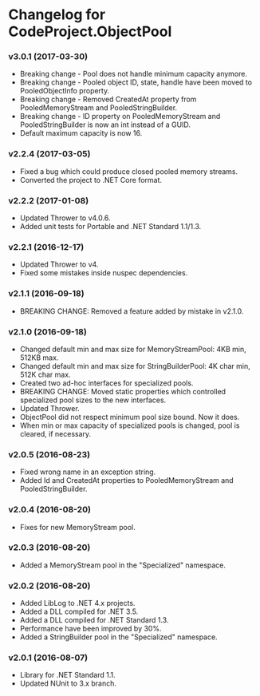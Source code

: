 # Changelog for CodeProject.ObjectPool #

### v3.0.1 (2017-03-30) ###

* Breaking change - Pool does not handle minimum capacity anymore.
* Breaking change - Pooled object ID, state, handle have been moved to PooledObjectInfo property.
* Breaking change - Removed CreatedAt property from PooledMemoryStream and PooledStringBuilder.
* Breaking change - ID property on PooledMemoryStream and PooledStringBuilder is now an int instead of a GUID.
* Default maximum capacity is now 16.

### v2.2.4 (2017-03-05) ###

* Fixed a bug which could produce closed pooled memory streams.
* Converted the project to .NET Core format.

### v2.2.2 (2017-01-08) ###

* Updated Thrower to v4.0.6.
* Added unit tests for Portable and .NET Standard 1.1/1.3.

### v2.2.1 (2016-12-17) ###

* Updated Thrower to v4.
* Fixed some mistakes inside nuspec dependencies.

### v2.1.1 (2016-09-18) ###

* BREAKING CHANGE: Removed a feature added by mistake in v2.1.0.

### v2.1.0 (2016-09-18) ###

* Changed default min and max size for MemoryStreamPool: 4KB min, 512KB max.
* Changed default min and max size for StringBuilderPool: 4K char min, 512K char max.
* Created two ad-hoc interfaces for specialized pools.
* BREAKING CHANGE: Moved static properties which controlled specialized pool sizes to the new interfaces.
* Updated Thrower.
* ObjectPool did not respect minimum pool size bound. Now it does.
* When min or max capacity of specialized pools is changed, pool is cleared, if necessary.

### v2.0.5 (2016-08-23) ###

* Fixed wrong name in an exception string.
* Added Id and CreatedAt properties to PooledMemoryStream and PooledStringBuilder.

### v2.0.4 (2016-08-20) ###

* Fixes for new MemoryStream pool.

### v2.0.3 (2016-08-20) ###

* Added a MemoryStream pool in the "Specialized" namespace.

### v2.0.2 (2016-08-20) ###

* Added LibLog to .NET 4.x projects.
* Added a DLL compiled for .NET 3.5.
* Added a DLL compiled for .NET Standard 1.3.
* Performance have been improved by 30%.
* Added a StringBuilder pool in the "Specialized" namespace.

### v2.0.1 (2016-08-07) ###

* Library for .NET Standard 1.1.
* Updated NUnit to 3.x branch.

